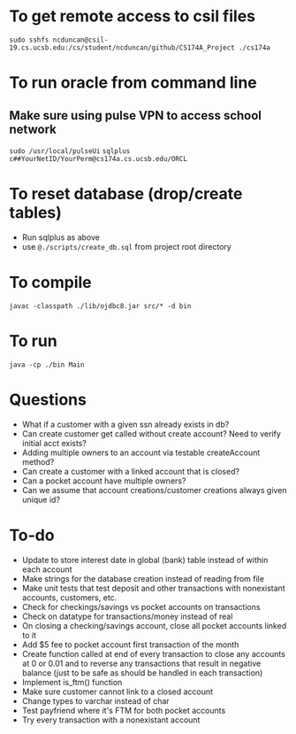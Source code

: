 
# To get remote access to csil files
`sudo sshfs ncduncan@csil-19.cs.ucsb.edu:/cs/student/ncduncan/github/CS174A_Project ./cs174a`

# To run oracle from command line
## Make sure using pulse VPN to access school network
`sudo /usr/local/pulseUi`
`sqlplus c##YourNetID/YourPerm@cs174a.cs.ucsb.edu/ORCL`

# To reset database (drop/create tables)
* Run sqlplus as above
* use `@./scripts/create_db.sql` from project root directory

# To compile
`javac -classpath ./lib/ojdbc8.jar src/* -d bin`

# To run
`java -cp ./bin Main`



# Questions
* What if a customer with a given ssn already exists in db?
* Can create customer get called without create account? Need to verify initial acct exists?
* Adding multiple owners to an account via testable createAccount method?
* Can create a customer with a linked account that is closed?
* Can a pocket account have multiple owners?
* Can we assume that account creations/customer creations always given unique id?

# To-do
* Update to store interest date in global (bank) table instead of within each account
* Make strings for the database creation instead of reading from file
* Make unit tests that test deposit and other transactions with nonexistant accounts, customers, etc.
* Check for checkings/savings vs pocket accounts on transactions
* Check on datatype for transactions/money instead of real
* On closing a checking/savings account, close all pocket accounts linked to it
* Add $5 fee to pocket account first transaction of the month
* Create function called at end of every transaction to close any accounts at 0 or 0.01 and to reverse any transactions that result in negative balance (just to be safe as should be handled in each transaction)
* Implement is_ftm() function
* Make sure customer cannot link to a closed account
* Change types to varchar instead of char
* Test payfriend where it's FTM for both pocket accounts
* Try every transaction with a nonexistant account